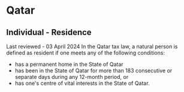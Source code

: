 # Qatar
## Individual - Residence
Last reviewed - 03 April 2024
In the Qatar tax law, a natural person is defined as resident if one meets any of the following conditions:
  * has a permanent home in the State of Qatar 
  * has been in the State of Qatar for more than 183 consecutive or separate days during any 12-month period, or 
  * has one's centre of vital interests in the State of Qatar. 


